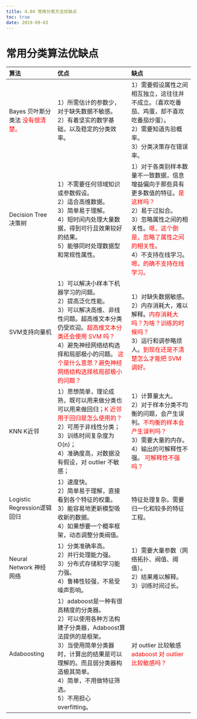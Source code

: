 ```yaml
---
title: 4.04 常用分类方法优缺点
toc: true
date: 2019-09-03
---
```

# 常用分类算法优缺点


| 算法                        | 优点                                                                                                                                                                                                                                                 | 缺点                                                                                                                                                 |
|:--------------------------- |:---------------------------------------------------------------------------------------------------------------------------------------------------------------------------------------------------------------------------------------------------- |:---------------------------------------------------------------------------------------------------------------------------------------------------- |
| Bayes 贝叶斯分类法  <span style="color:red;">没有很清楚。</span>        | 1）所需估计的参数少，对于缺失数据不敏感。<br />2）有着坚实的数学基础，以及稳定的分类效率。                                                                                                                                                           | 1）需要假设属性之间相互独立，这往往并不成立。（喜欢吃番茄、鸡蛋，却不喜欢吃番茄炒蛋）。<br />2）需要知道先验概率。<br />3）分类决策存在错误率。      |
| Decision Tree决策树         | 1）不需要任何领域知识或参数假设。<br />2）适合高维数据。<br />3）简单易于理解。<br />4）短时间内处理大量数据，得到可行且效果较好的结果。<br />5）能够同时处理数据型和常规性属性。                                                                    | 1）对于各类别样本数量不一致数据，信息增益偏向于那些具有更多数值的特征。<span style="color:red;">是这样吗？</span><br />2）易于过拟合。<br />3）忽略属性之间的相关性。<span style="color:red;">嗯，这个倒是，忽略了属性之间的相关性。</span><br />4）不支持在线学习。 <span style="color:red;">嗯，的确不支持在线学习。</span>|
| SVM支持向量机               | 1）可以解决小样本下机器学习的问题。<br />2）提高泛化性能。<br />3）可以解决高维、非线性问题。超高维文本分类仍受欢迎。<span style="color:red;">超高维文本分类还会使用 SVM 吗？</span><br />4）避免神经网络结构选择和局部极小的问题。 <span style="color:red;">这个是什么意思？避免神经网络结构选择核局部极小的问题？</span>                                                                                | 1）对缺失数据敏感。<br />2）内存消耗大，难以解释。<span style="color:red;">内存消耗大吗？为啥？训练的时候吗？</span><br />3）运行和调参略烦人。<span style="color:red;">到现在还是不清楚怎么才能把 SVM 调好。</span>                                                                        |
| KNN K近邻                   | 1）思想简单，理论成熟，既可以用来做分类也可以用来做回归；<span style="color:red;">K 近邻用于回归是怎么使用的？</span> <br />2）可用于非线性分类；<br /> 3）训练时间复杂度为 O(n)； <br />4）准确度高，对数据没有假设，对 outlier 不敏感；                                                                           | 1）计算量太大。<br />2）对于样本分类不均衡的问题，会产生误判。<span style="color:red;">不均衡的样本会产生误判吗？</span><br />3）需要大量的内存。<br />4）输出的可解释性不强。 <span style="color:red;">可解释性不强吗？</span>                                |
| Logistic Regression逻辑回归 | 1）速度快。<br />2）简单易于理解，直接看到各个特征的权重。<br />3）能容易地更新模型吸收新的数据。<br />4）如果想要一个概率框架，动态调整分类阀值。                                                                                                   | 特征处理复杂。需要归一化和较多的特征工程。                                                                                                           |
| Neural Network 神经网络     | 1）分类准确率高。<br />2）并行处理能力强。<br />3）分布式存储和学习能力强。<br />4）鲁棒性较强，不易受噪声影响。                                                                                                                                     | 1）需要大量参数（网络拓扑、阀值、阈值）。<br />2）结果难以解释。<br />3）训练时间过长。                                                              |
| Adaboosting                 | 1）adaboost是一种有很高精度的分类器。<br />2）可以使用各种方法构建子分类器，Adaboost算法提供的是框架。<br />3）当使用简单分类器时，计算出的结果是可以理解的。而且弱分类器构造极其简单。<br />4）简单，不用做特征筛选。<br />5）不用担心 overfitting。 | 对 outlier 比较敏感  <span style="color:red;">adaboost 对 outlier 比较敏感吗？</span>                                                                                                                                   |
